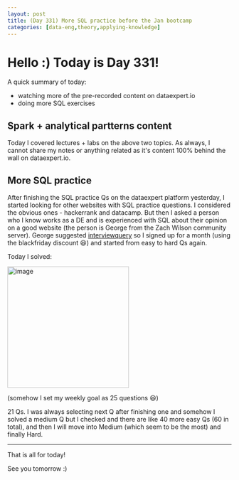 ```yaml
---
layout: post
title: (Day 331) More SQL practice before the Jan bootcamp
categories: [data-eng,theory,applying-knowledge]
---
```


# Hello :) Today is Day 331!
A quick summary of today:
* watching more of the pre-recorded content on dataexpert.io
* doing more SQL exercises

## Spark + analytical partterns content

Today I covered lectures + labs on the above two topics. As always, I cannot share my notes or anything related as it's content 100% behind the wall on dataexpert.io. 

## More SQL practice

After finishing the SQL practice Qs on the dataexpert platform yesterday, I started looking for other websites with SQL practice questions. I considered the obvious ones - hackerrank and datacamp. But then I asked a person who I know works as a DE and is experienced with SQL about their opinion on a good website (the person is George from the Zach Wilson community server). George suggested [interviewquery](https://www.interviewquery.com/questions) so I signed up for a month (using the blackfriday discount 😆) and started from easy to hard Qs again.

Today I solved:

<img width="273" alt="image" src="https://github.com/user-attachments/assets/4660e0e3-7dec-453f-a880-e2f6f552dd0c">

(somehow I set my weekly goal as 25 questions 😆)

21 Qs. I was always selecting next Q after finishing one and somehow I solved a medium Q but I checked and there are like 40 more easy Qs (60 in total), and then I will move into Medium (which seem to be the most) and finally Hard.

---

That is all for today!

See you tomorrow :)
